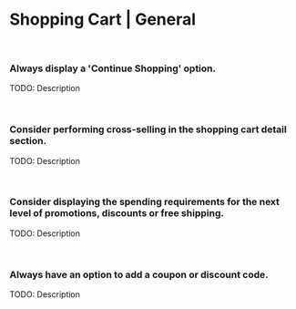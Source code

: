 # Shopping Cart | General
<br>


### Always display a 'Continue Shopping' option.

TODO: Description

<br>


### Consider performing cross-selling in the shopping cart detail section.

TODO: Description

<br>


### Consider displaying the spending requirements for the next level of promotions, discounts or free shipping.

TODO: Description

<br>


### Always have an option to add a coupon or discount code.

TODO: Description

<br>



